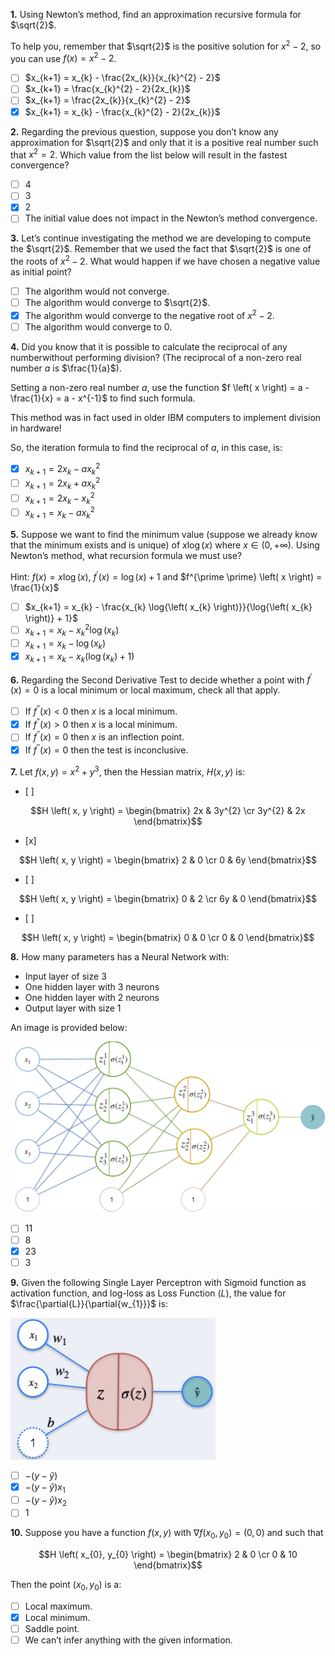 **1.** Using Newton’s method, find an approximation recursive formula for $\sqrt{2}$.

To help you, remember that $\sqrt{2}$ is the positive solution for $x^2 - 2$, so you can use $f \left( x \right) = x^2 - 2$.
- [ ] $x_{k+1} = x_{k} - \frac{2x_{k}}{x_{k}^{2} - 2}$
- [ ] $x_{k+1} = \frac{x_{k}^{2} - 2}{2x_{k}}$
- [ ] $x_{k+1} = \frac{2x_{k}}{x_{k}^{2} - 2}$
- [x] $x_{k+1} = x_{k} - \frac{x_{k}^{2} - 2}{2x_{k}}$

**2.** Regarding the previous question, suppose you don’t know any approximation for $\sqrt{2}$ and only that it is a positive real number such that $x^{2} = 2$. Which value from the list below will result in the fastest convergence?
- [ ] $4$
- [ ] $3$
- [x] $2$
- [ ] The initial value does not impact in the Newton’s method convergence.

**3.** Let’s continue investigating the method we are developing to compute the $\sqrt{2}$. Remember that we used the fact that $\sqrt{2}$ is one of the roots of $x^{2} - 2$. What would happen if we have chosen a negative value as initial point?
- [ ] The algorithm would not converge.
- [ ] The algorithm would converge to $\sqrt{2}$.
- [x] The algorithm would converge to the negative root of $x^{2} - 2$.
- [ ] The algorithm would converge to $0$.

**4.** Did you know that it is possible to calculate the reciprocal of any numberwithout performing division? (The reciprocal of a non-zero real number $a$ is $\frac{1}{a}$).

Setting a non-zero real number $a$, use the function $f \left( x \right) = a - \frac{1}{x} = a - x^{-1}$ to find such formula.

This method was in fact used in older IBM computers to implement division in hardware!

So, the iteration formula to find the reciprocal of $a$, in this case, is:
- [x] $x_{k+1} = 2x_{k} - ax_{k}^{2}$
- [ ] $x_{k+1} = 2x_{k} + ax_{k}^{2}$
- [ ] $x_{k+1} = 2x_{k} - x_{k}^{2}$
- [ ] $x_{k+1} = x_{k} - ax_{k}^{2}$

**5.** Suppose we want to find the minimum value (suppose we already know that the minimum exists and is unique) of $x \log{\left( x \right)}$ where $x \in \left( 0, +\infty \right)$. Using Newton’s method, what recursion formula we must use?

Hint: $f \left( x \right) = x \log{\left( x \right)}$, $f^{\prime} \left( x \right) = \log{\left( x \right)} + 1$ and $f^{\prime \prime} \left( x \right) = \frac{1}{x}$
- [ ] $x_{k+1} = x_{k} - \frac{x_{k} \log{\left( x_{k} \right)}}{\log{\left( x_{k} \right)} + 1}$
- [ ] $x_{k+1} = x_{k} - x_{k}^{2} \log{\left( x_{k} \right)}$
- [ ] $x_{k+1} = x_{k} - \log{\left( x_{k} \right)}$
- [x] $x_{k+1} = x_{k} - x_{k} \left( \log{\left( x_{k} \right)} + 1 \right)$

**6.** Regarding the Second Derivative Test to decide whether a point with $f^{\prime} \left( x \right) = 0$ is a local minimum or local maximum, check all that apply.
- [ ] If $f^{\prime \prime} \left( x \right) \lt 0$ then $x$ is a local minimum.
- [x] If $f^{\prime \prime} \left( x \right) \gt 0$ then $x$ is a local minimum.
- [ ] If $f^{\prime \prime} \left( x \right) = 0$ then $x$ is an inflection point.
- [x] If $f^{\prime \prime} \left( x \right) = 0$ then the test is inconclusive.

**7.** Let $f \left( x, y \right) = x^{2} + y^{3}$, then the Hessian matrix, $H \left( x, y \right)$ is:
- [ ]

$$H \left( x, y \right) = \begin{bmatrix} 2x & 3y^{2} \cr 3y^{2} & 2x \end{bmatrix}$$
- [x]

$$H \left( x, y \right) = \begin{bmatrix} 2 & 0 \cr 0 & 6y \end{bmatrix}$$
- [ ]

$$H \left( x, y \right) = \begin{bmatrix} 0 & 2 \cr 6y & 0 \end{bmatrix}$$
- [ ]

$$H \left( x, y \right) = \begin{bmatrix} 0 & 0 \cr 0 & 0 \end{bmatrix}$$

**8.** How many parameters has a Neural Network with:

- Input layer of size 3
- One hidden layer with 3 neurons
- One hidden layer with 2 neurons
- Output layer with size 1

An image is provided below:

![missing](images/C2_W3_Quiz_1.png)

- [ ] $11$
- [ ] $8$
- [x] $23$
- [ ] $3$

**9.** Given the following Single Layer Perceptron with Sigmoid function as activation function, and log-loss as Loss Function $\left( L \right)$, the value for $\frac{\partial{L}}{\partial{w_{1}}}$ is:

![missing](images/C2_W3_Quiz_2.png)

- [ ] $-\left( y - \hat{y} \right)$
- [x] $-\left( y - \hat{y} \right) x_{1}$
- [ ] $-\left( y - \hat{y} \right) x_{2}$
- [ ] $1$

**10.** Suppose you have a function $f \left( x, y \right)$ with $\nabla f \left( x_{0}, y_{0} \right) = \left( 0, 0 \right)$ and such that

$$H \left( x_{0}, y_{0} \right) = \begin{bmatrix} 2 & 0 \cr 0 & 10 \end{bmatrix}$$

Then the point $\left( x_{0}, y_{0} \right)$ is a:
- [ ] Local maximum.
- [x] Local minimum.
- [ ] Saddle point.
- [ ] We can’t infer anything with the given information.
